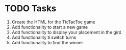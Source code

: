# TODO Tasks

1. Create the HTML for the TicTacToe game
2. Add functionality to start a new game
3. Add functionality to display your placement in the gird
4. Add functionality ti switch turns
5. Add functionality to find the winner 

